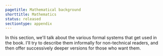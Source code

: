 ```yaml
---
pagetitle: Mathematical background
shorttitle: Mathematics
status: released
sectiontype: appendix
---
```


In this section, we'll talk about the various formal systems that get used in the book.  I'll try to describe them informally for non-technical readers, and then offer successively deeper versions for those who want them.